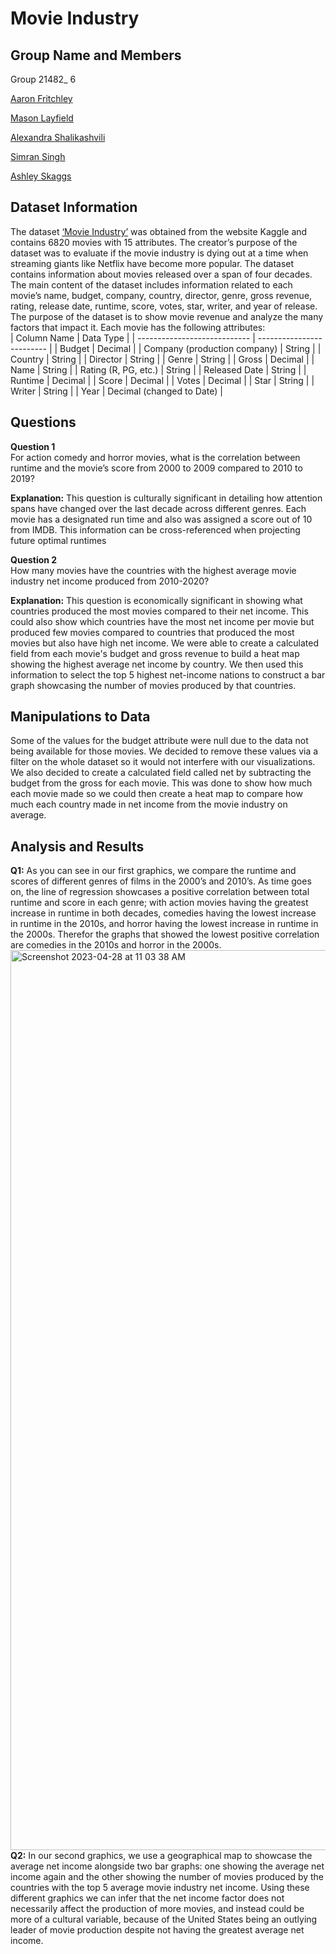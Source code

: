# Movie Industry

## Group Name and Members

Group 21482_ 6

[Aaron Fritchley](https://github.com/aafritch/MIST-4610_GP2)

[Mason Layfield](https://github.com/MasontLayfield/Tableau-Group-Project-MIST4610)

[Alexandra Shalikashvili](https://github.com/als94377/4610_project-2)

[Simran Singh](https://github.com/simranhk/MIST4610-Project-2)

[Ashley Skaggs](https://github.com/skaggsashley1/4610_Project2)

## Dataset Information 

The dataset [‘Movie Industry’](https://www.kaggle.com/datasets/danielgrijalvas/movies) was obtained from the website Kaggle and contains 6820 movies with 15 attributes. The creator’s purpose of the dataset was to evaluate if the movie industry is dying out at a time when streaming giants like Netflix have become more popular. The dataset contains information about movies released over a span of four decades. The main content of the dataset includes information related to each movie’s name, budget, company, country, director, genre, gross revenue, rating, release date, runtime, score, votes, star, writer, and year of release. The purpose of the dataset is to show movie revenue and analyze the many factors that impact it. Each movie has the following attributes: <br />
| Column Name                  | Data Type                 |
| ---------------------------- | ------------------------- |
| Budget                       | Decimal                   |
| Company (production company) | String                    |
| Country                      | String                    |
| Director                     | String                    |
| Genre                        | String                    |
| Gross                        | Decimal                   |
| Name                         | String                    |
| Rating (R, PG, etc.)         | String                    |
| Released Date                | String                    |
| Runtime                      | Decimal                   |
| Score                        | Decimal                   |
| Votes                        | Decimal                   |
| Star                         | String                    |
| Writer                       | String                    |
| Year                         | Decimal (changed to Date) |

## Questions

**Question 1**<br />
For action comedy and horror movies, what is the correlation between runtime and the movie’s score from 2000 to 2009 compared to 2010 to 2019? <br />

**Explanation:** This question is culturally significant in detailing how attention spans have changed over the last decade across different genres. Each movie has a designated run time and also was assigned a score out of 10 from IMDB. This information can be cross-referenced when projecting future optimal runtimes<br />

**Question 2**<br />
How many movies have the countries with the highest average movie industry net income produced from 2010-2020? <br />

**Explanation:** This question is economically significant in showing what countries produced the most movies compared to their net income. This could also show which countries have the most net income per movie but produced few movies compared to countries that produced the most movies but also have high net income. We were able to create a calculated field from each movie's budget and gross revenue to build a heat map showing the highest average net income by country. We then used this information to select the top 5 highest net-income nations to construct a bar graph showcasing the number of movies produced by that countries. <br />


## Manipulations to Data
Some of the values for the budget attribute were null due to the data not being available for those movies. We decided to remove these values via a filter on the whole dataset so it would not interfere with our visualizations. We also decided to create a calculated field called net by subtracting the budget from the gross for each movie. This was done to show how much each movie made so we could then create a heat map to compare how much each country made in net income from the movie industry on average. <br />


## Analysis and Results
**Q1:** As you can see in our first graphics, we compare the runtime and scores of different genres of films in the 2000’s and 2010’s. As time goes on, the line of regression showcases a positive correlation between total runtime and score in each genre; with action movies having the greatest increase in runtime in both decades, comedies having the lowest increase in runtime in the 2010s, and horror having the lowest increase in runtime in the 2000s. Therefor the graphs that showed the lowest positive correlation are comedies in the 2010s and horror in the 2000s. <br />
<img width="1440" alt="Screenshot 2023-04-28 at 11 03 38 AM" src="https://user-images.githubusercontent.com/128408107/235215536-bd896f2d-8ed8-4f07-be57-c420a5955637.png"> <br />
**Q2:** In our second graphics, we use a geographical map to showcase the average net income alongside two bar graphs: one showing the average net income again and the other showing the number of movies produced by the countries with the top 5 average movie industry net income. Using these different graphics we can infer that the net income factor does not necessarily affect the production of more movies, and instead could be more of a cultural variable, because of the United States being an outlying leader of movie production despite not having the greatest average net income. <br />

